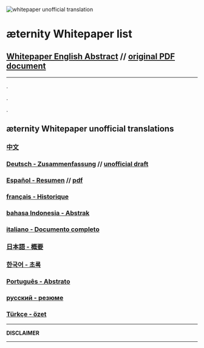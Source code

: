 ![whitepaper unofficial translation](http://aeternity.de/images-by-zwilla/whitepaper-header.jpg)

æternity Whitepaper list
========================
## [Whitepaper English Abstract][WP_engl] // [original PDF document](https://blockchain.aeternity.com/æternity-blockchain-whitepaper.pdf)
***
.

.

.
## æternity Whitepaper unofficial translations
### [中文](Whitepaper_Chinese)
### [Deutsch - Zusammenfassung](Whitepaper_Deutsch) // [unofficial draft]([German]-æternity-Whitepaper-Draft)
### [Español - Resumen](Whitepaper_Español) // [pdf](http://blockchain.aeternity.com/Aeternity-blockchain-espaniol.pdf)
### [français - Historique](Whitepaper_French)
### [bahasa Indonesia - Abstrak](Whitepaper_Indonesia)
### [italiano - Documento completo](Whitepaper_Italian)
### [日本語 - 概要](Whitepaper_Japanese)
### [한국어 - 초록][WP_kr]
### [Português - Abstrato](Whitepaper_-Português)
### [русский - резюме](Whitepaper_Russian)
### [Türkçe - özet](Whitepaper_Turkish)

***
**DISCLAIMER**

***
[WP_engl]: Whitepaper_English
[WP_kr]: Whitepaper_korean-(%ED%95%9C%EA%B5%AD%EC%96%B4)